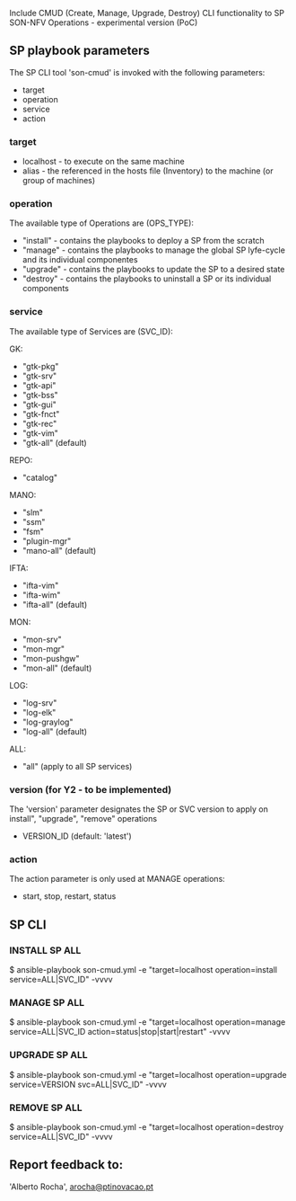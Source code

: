 Include CMUD (Create, Manage, Upgrade, Destroy) CLI functionality to SP SON-NFV Operations - experimental version (PoC)


## SP playbook parameters

The SP CLI tool 'son-cmud' is invoked with the following parameters:
* target
* operation
* service
* action


### target

* localhost - to execute on the same machine
* alias - the referenced in the hosts file (Inventory) to the machine (or group of machines)


### operation

The available type of Operations are (OPS_TYPE):
* "install" - contains the playbooks to deploy a SP from the scratch
* "manage"  - contains the playbooks to manage the global SP lyfe-cycle and its individual componentes
* "upgrade" - contains the playbooks to update the SP to a desired state
* "destroy" - contains the playbooks to uninstall a SP or its individual components


### service

The available type of Services are (SVC_ID):

GK:
* "gtk-pkg"
* "gtk-srv"
* "gtk-api"
* "gtk-bss"
* "gtk-gui"
* "gtk-fnct"
* "gtk-rec"
* "gtk-vim"
* "gtk-all" (default)

REPO: 
* "catalog"

MANO:
* "slm"
* "ssm"
* "fsm"
* "plugin-mgr"
* "mano-all" (default)

IFTA:
* "ifta-vim"
* "ifta-wim"
* "ifta-all" (default)

MON:
* "mon-srv"
* "mon-mgr"
* "mon-pushgw"
* "mon-all" (default)

LOG:
* "log-srv"
* "log-elk"
* "log-graylog"
* "log-all" (default)

ALL:
* "all" (apply to all SP services)


### version (for Y2 - to be implemented)

The 'version' parameter designates the SP or SVC version to apply on install", "upgrade", "remove" operations
* VERSION_ID (default: 'latest')


### action

The action parameter is only used at MANAGE operations:
* start, stop, restart, status


## SP CLI

### INSTALL SP ALL
$ ansible-playbook son-cmud.yml -e "target=localhost operation=install service=ALL|SVC_ID" -vvvv

### MANAGE SP ALL
$ ansible-playbook son-cmud.yml -e "target=localhost operation=manage service=ALL|SVC_ID action=status|stop|start|restart" -vvvv

### UPGRADE SP ALL
$ ansible-playbook son-cmud.yml -e "target=localhost operation=upgrade service=VERSION svc=ALL|SVC_ID" -vvvv

### REMOVE SP ALL
$ ansible-playbook son-cmud.yml -e "target=localhost operation=destroy service=ALL|SVC_ID" -vvvv


## Report feedback to:
'Alberto Rocha', <arocha@ptinovacao.pt>
